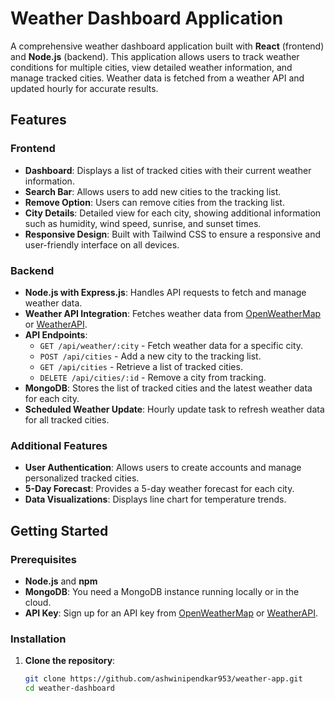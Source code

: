 # Weather Dashboard Application

A comprehensive weather dashboard application built with **React** (frontend) and **Node.js** (backend). This application allows users to track weather conditions for multiple cities, view detailed weather information, and manage tracked cities. Weather data is fetched from a weather API and updated hourly for accurate results.

## Features

### Frontend

- **Dashboard**: Displays a list of tracked cities with their current weather information.
- **Search Bar**: Allows users to add new cities to the tracking list.
- **Remove Option**: Users can remove cities from the tracking list.
- **City Details**: Detailed view for each city, showing additional information such as humidity, wind speed, sunrise, and sunset times.
- **Responsive Design**: Built with Tailwind CSS to ensure a responsive and user-friendly interface on all devices.

### Backend

- **Node.js with Express.js**: Handles API requests to fetch and manage weather data.
- **Weather API Integration**: Fetches weather data from [OpenWeatherMap](https://openweathermap.org/) or [WeatherAPI](https://www.weatherapi.com/).
- **API Endpoints**:
  - `GET /api/weather/:city` - Fetch weather data for a specific city.
  - `POST /api/cities` - Add a new city to the tracking list.
  - `GET /api/cities` - Retrieve a list of tracked cities.
  - `DELETE /api/cities/:id` - Remove a city from tracking.
- **MongoDB**: Stores the list of tracked cities and the latest weather data for each city.
- **Scheduled Weather Update**: Hourly update task to refresh weather data for all tracked cities.

### Additional Features

- **User Authentication**: Allows users to create accounts and manage personalized tracked cities.
- **5-Day Forecast**: Provides a 5-day weather forecast for each city.
- **Data Visualizations**: Displays line chart for temperature trends.

## Getting Started

### Prerequisites

- **Node.js** and **npm**
- **MongoDB**: You need a MongoDB instance running locally or in the cloud.
- **API Key**: Sign up for an API key from [OpenWeatherMap](https://openweathermap.org/) or [WeatherAPI](https://www.weatherapi.com/).

### Installation

1. **Clone the repository**:
   ```bash
   git clone https://github.com/ashwinipendkar953/weather-app.git
   cd weather-dashboard
   ```
